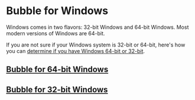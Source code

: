 Bubble for Windows
==================

Windows comes in two flavors: 32-bit Windows and 64-bit Windows. Most modern versions of Windows are 64-bit.

If you are not sure if your Windows system is 32-bit or 64-bit, here's how you can [determine if you have Windows 64-bit or 32-bit](https://www.lifewire.com/am-i-running-a-32-bit-or-64-bit-version-of-windows-2624475).

## [Bubble for 64-bit Windows](https://link-tbd.example.com/)

## [Bubble for 32-bit Windows](https://link-tbd.example.com/)

